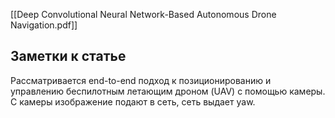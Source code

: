 [[Deep Convolutional Neural Network-Based Autonomous Drone Navigation.pdf]]

## Заметки к статье
Рассматривается end-to-end подход к позиционированию и управлению беспилотным летающим дроном (UAV) с помощью камеры. С камеры изображение подают в сеть, сеть выдает yaw.
